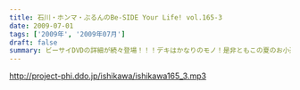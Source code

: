```yaml
---
title: 石川・ホンマ・ぶるんのBe-SIDE Your Life! vol.165-3
date: 2009-07-01
tags: ['2009年', '2009年07月']
draft: false
summary: ビーサイDVDの詳細が続々登場！！！デキはかなりのモノ！是非ともこの夏のお小遣いを貯めておいて欲しい一品です。NAMAE
---
```


http://project-phi.ddo.jp/ishikawa/ishikawa165_3.mp3
